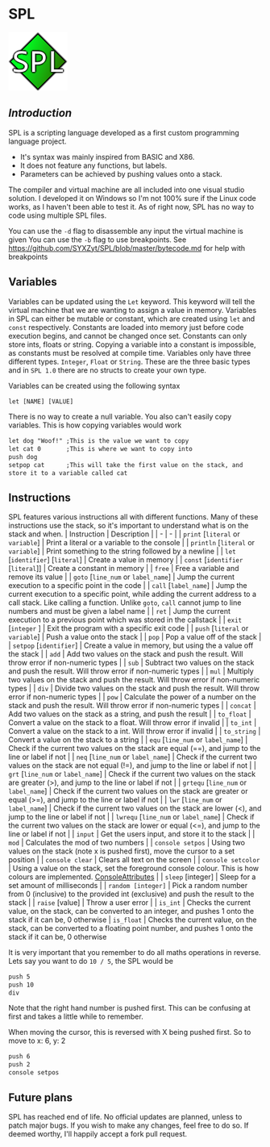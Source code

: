 # SPL
![spl_logo](https://github.com/SYXZyt/SPL/blob/v1.2/Ico/ico.png)
## _Introduction_
SPL is a scripting language developed as a first custom programming language project.
- It's syntax was mainly inspired from BASIC and X86.
- It does not feature any functions, but labels.
- Parameters can be achieved by pushing values onto a stack.

The compiler and virtual machine are all included into one visual studio solution. I developed it on Windows so I'm not 100% sure if the Linux code works, as I haven't been able to test it.
As of right now, SPL has no way to code using multiple SPL files.

You can use the `-d` flag to disassemble any input the virtual machine is given
You can use the `-b` flag to use breakpoints. See https://github.com/SYXZyt/SPL/blob/master/bytecode.md for help with breakpoints

## Variables
Variables can be updated using the `Let` keyword. This keyword will tell the virtual machine that we are wanting to assign a value in memory.
Variables in SPL can either be mutable or constant, which are created using `let` and `const` respectively. Constants are loaded into memory just before code execution begins, and cannot be changed once set. Constants can only store ints, floats or string. Copying a variable into a constant is impossible, as constants must be resolved at compile time.
Variables only have three different types. `Integer`, `Float` or `String`. These are the three basic types and in `SPL 1.0` there are no structs to create your own type.

Variables can be created using the following syntax
```
let [NAME] [VALUE]
```

There is no way to create a null variable.
You also can't easily copy variables.
This is how copying variables would work
```
let dog "Woof!" ;This is the value we want to copy
let cat 0       ;This is where we want to copy into
push dog
setpop cat      ;This will take the first value on the stack, and store it to a variable called cat
```

## Instructions
SPL features various instructions all with different functions. Many of these instructions use the stack, so it's important to understand what is on the stack and when.
| Instruction | Description |
| - | - |
| `print` [`literal` or `variable`] | Print a literal or a variable to the console |
| `println` [`literal` or `variable`] | Print something to the string followed by a newline |
| `let` [`identifier`] [`literal`] | Create a value in memory |
| `const` [`identifier` [`literal`]] | Create a constant in memory |
| `free` | Free a variable and remove its value |
| `goto` [`line_num` or `label_name`] | Jump the current execution to a specific point in the code |
| `call` [`label_name`] | Jump the current execution to a specific point, while adding the current address to a call stack. Like calling a function. Unlike `goto`, `call` cannot jump to line numbers and must be given a label name |
| `ret` | Jump the current execution to a previous point which was stored in the callstack |
| `exit` [`integer` ] | Exit the program with a specific exit code |
| `push` [`literal` or `variable`] | Push a value onto the stack |
| `pop` | Pop a value off of the stack |
| `setpop` [`identifier`] | Create a value in memory, but using the a value off the stack |
| `add` | Add two values on the stack and push the result. Will throw error if non-numeric types |
| `sub` | Subtract two values on the stack and push the result. Will throw error if non-numeric types |
| `mul` | Multiply two values on the stack and push the result. Will throw error if non-numeric types |
| `div` | Divide two values on the stack and push the result. Will throw error if non-numeric types |
| `pow` | Calculate the power of a number on the stack and push the result. Will throw error if non-numeric types |
| `concat` | Add two values on the stack as a string, and push the result |
| `to_float` | Convert a value on the stack to a float. Will throw error if invalid |
| `to_int` | Convert a value on the stack to a int. Will throw error if invalid |
| `to_string` | Convert a value on the stack to a string |
| `equ` [`line_num` or `label_name`] | Check if the current two values on the stack are equal (==), and jump to the line or label if not |
| `neq` [`line_num` or `label_name`] | Check if the current two values on the stack are not equal (!=), and jump to the line or label if not |
| `grt` [`line_num` or `label_name`] | Check if the current two values on the stack are greater (>), and jump to the line or label if not |
| `grtequ` [`line_num` or `label_name`] | Check if the current two values on the stack are greater or equal (>=), and jump to the line or label if not |
| `lwr` [`line_num` or `label_name`] | Check if the current two values on the stack are lower (<), and jump to the line or label if not |
| `lwrequ` [`line_num` or `label_name`] | Check if the current two values on the stack are lower or equal (<=), and jump to the line or label if not |
| `input` | Get the users input, and store it to the stack |
| `mod` | Calculates the mod of two numbers |
| `console setpos` | Using two values on the stack (note x is pushed first), move the cursor to a set position |
| `console clear` | Clears all text on the screen |
| `console setcolor` | Using a value on the stack, set the foreground console colour. This is how colours are implemented. [ConsoleAttributes](https://learn.microsoft.com/en-us/windows/console/console-screen-buffers#span-idwin32characterattributesspanspan-idwin32characterattributesspancharacter-attributes) |
| `sleep` [integer] | Sleep for a set amount of milliseconds |
| `random [integer]` | Pick a random number from 0 (inclusive) to the provided int (exclusive) and push the result to the stack |
| `raise` [value] | Throw a user error |
| `is_int` | Checks the current value, on the stack, can be converted to an integer, and pushes 1 onto the stack if it can be, 0 otherwise
| `is_float` | Checks the current value, on the stack, can be converted to a floating point number, and pushes 1 onto the stack if it can be, 0 otherwise

It is very important that you remember to do all maths operations in reverse. Lets say you want to do `10 / 5`, the SPL would be
```
push 5
push 10
div
```
Note that the right hand number is pushed first. This can be confusing at first and takes a little while to remember.

When moving the cursor, this is reversed with X being pushed first. So to move to x: 6, y: 2
```
push 6
push 2
console setpos
```

## Future plans
SPL has reached end of life. No official updates are planned, unless to patch major bugs.
If you wish to make any changes, feel free to do so. If deemed worthy, I'll happily accept a fork pull request.
